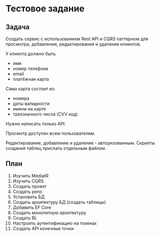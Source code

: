 # Тестовое задание

## Задача

Создать сервис с использованием Rest API и CQRS паттерном для просмотра, добавления, редактирования и удаления клиентов.

У клиента должно быть

- имя
- номер телефона
- email
- платёжная карта

Сама карта соcтоит из:

- номера
- даты валидности
- имени на карте
- трехзначного числа (CVV код)

Нужно написать только API.

Просмотр доступен всем пользователям.

Редактирование, добавление и удаление - авторизованным.
Скрипты создания таблиц прислать отдельным файлом.

## План

1. Изучить MediatR
2. Изучить CQRS
3. Создать проект
4. Создать репо
5. Установить БД
6. Создать архитектуру БД (создать таблицы)
7. Добавить EF Core
8. Создать монолитную архитектуру
9. Создать BL
10. Настроить аутентификацию на токенах
11. Создать API конечные точки
